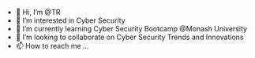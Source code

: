 - 👋 Hi, I’m @TR
- 👀 I’m interested in Cyber Security     
- 🌱 I’m currently learning Cyber Security Bootcamp @Monash University 
- 💞️ I’m looking to collaborate on Cyber Security Trends and Innovations
- 📫 How to reach me ...

<!---
TenRab113/TenRab113 is a ✨ special ✨ repository because its `README.md` (this file) appears on your GitHub profile.
You can click the Preview link to take a look at your changes.
--->
